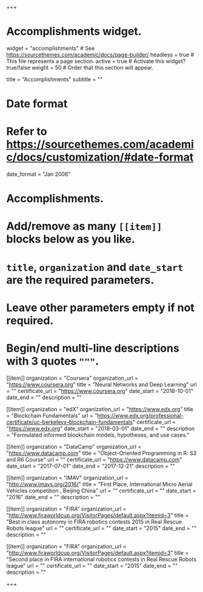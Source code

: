 +++
# Accomplishments widget.
widget = "accomplishments"  # See https://sourcethemes.com/academic/docs/page-builder/
headless = true  # This file represents a page section.
active = true  # Activate this widget? true/false
weight = 50  # Order that this section will appear.

title = "Accomplish&shy;ments"
subtitle = ""

# Date format
#   Refer to https://sourcethemes.com/academic/docs/customization/#date-format
date_format = "Jan 2006"

# Accomplishments.
#   Add/remove as many `[[item]]` blocks below as you like.
#   `title`, `organization` and `date_start` are the required parameters.
#   Leave other parameters empty if not required.
#   Begin/end multi-line descriptions with 3 quotes `"""`.

[[item]]
  organization = "Coursera"
  organization_url = "https://www.coursera.org"
  title = "Neural Networks and Deep Learning"
  url = ""
  certificate_url = "https://www.coursera.org"
  date_start = "2018-10-01"
  date_end = ""
  description = ""

[[item]]
  organization = "edX"
  organization_url = "https://www.edx.org"
  title = "Blockchain Fundamentals"
  url = "https://www.edx.org/professional-certificate/uc-berkeleyx-blockchain-fundamentals"
  certificate_url = "https://www.edx.org"
  date_start = "2018-03-01"
  date_end = ""
  description = "Formulated informed blockchain models, hypotheses, and use cases."

[[item]]
  organization = "DataCamp"
  organization_url = "https://www.datacamp.com"
  title = "Object-Oriented Programming in R: S3 and R6 Course"
  url = ""
  certificate_url = "https://www.datacamp.com"
  date_start = "2017-07-01"
  date_end = "2017-12-21"
  description = ""

[[item]]
  organization = "IMAV"
  organization_url = "http://www.imavs.org/2016/"
  title = "First Place, International Micro Aerial Vehicles competition , Beijing China"
  url = ""
  certificate_url = ""
  date_start = "2016"
  date_end = ""
  description = ""

[[item]]
  organization = "FIRA"
  organization_url = "http://www.firaworldcup.org/VisitorPages/default.aspx?itemid=3"
  title = "Best in class autonomy in FIRA robotics contests 2015 in Real Rescue Robots league"
  url = ""
  certificate_url = ""
  date_start = "2015"
  date_end = ""
  description = ""

[[item]]
  organization = "FIRA"
  organization_url = "http://www.firaworldcup.org/VisitorPages/default.aspx?itemid=3"
  title = "Second place in FIRA international robotics contests in Real Rescue Robots league"
  url = ""
  certificate_url = ""
  date_start = "2015"
  date_end = ""
  description = ""

+++
